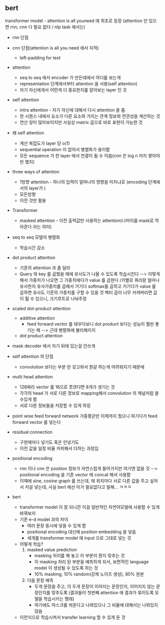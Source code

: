 ## bert
transformer model - attention is all youneed 에 최초로 등장
(attention 만 있으면 rnn, cnn 다 필요 없다 / nlp task 에서는)
* rnn 단점
* cnn 단점(attention is all you need 에서 지적)
	* left-padding for text
* attention
	* seq to seq 에서 encoder 가 만든데에서 어디를 보는게 
	* representation 단계에서부터 attention 을 사용(self attention)
	- 자기 자신에게서 어떤게 더 중요한지를 알아보는 layer 인 것
* self attention
	* intra attention - 자기 자신에 대해서 다시 attention 을 줌
	* 한 시퀀스 내에서 요소가 다른 요소와 가지는 관계 정보와 연관성을 계산하는 것
	* 연산 양이 많아보이지만 사실상 matrix 곱으로 바로 표현이 가능한 것
* 왜 self attention
	* 계산 복잡도가 layer 당 o(1)
	* sequential operation 이 없어서 병렬화가 용이함
	* 모든 sequence 가 한 layer 에서 연결이 될 수 이씀(cnn 은 log n 까지 쌓아야만 했지)
* three ways of attention
	* 1방향 attention - 하나의 입력이 얼마나의 영향을 미치냐로 (encoding 단계에서의 layer가 )
	* 모든방향
	* 이전 것만 활용
* Transformer
	* masked attention - 이전 출력값만 사용하는 attention(나머지를 mask로 막아준다 라는 의미)
* seq to seq 모델의 병렬화
	* 학습시간 감소
* dot product attention
	* 기존의 attention 과 좀 달라
	* Query 와 key 를 곱했을 때에 유사도가 나올 수 있도록 학습시킨다
	--> 이렇게 해서 가중치가 나오면 그 가중치에다가 value 를 곱한다
	/키별로 쿼리랑 얼마나 유사한지 유사가중치를 곱해서 거기다 softmax를 곱하고 거기다가 value 를 곱하면 유사도 기준의 가중치를 구할 수 있을 것
	벡터 곱이 너무 커져버리면 값이 튈 수 있으니, 크기루트로 나눠주장
* scaled dot-product attention
	* additive attention
		* feed forward vector 를 태우다보니 dot product 보다는 성능이 훨씬 좋기는 해 --> 근데 병렬화에 불리해지지
	* dot product attention


* mask decoder 에서 자기 뒤에 있는걸 안쓰게



* self attention 의 단점
	* convolution 보다는 부분 만 갖고와서 뭔갈 하는게 어려워지기 때문에
* multi head attention
	* 128짜리 vector 를 16으로 쪼갠다면 8개가 생기는 것
	* 각각의 head 가 서로 다른 정보로 mapping해서 convolution 의 채널처럼 쓸 수있게 함
	* 서로 다른 정보들을 저장할 수 있게 하징

* point wise feed forward network
가중평균만 이제까지 줬으니 여기다가 feed forward vector 를 넣는다

* residual connection
	* 구현체마다 넣기도 혹은 안넣기도
	* 이전 값을 일정 비율 카피해서 더하는 과정임

* positional encoding
	* rnn 이나 cnn 은 position 정보가 자연스럽게 들어가지만 여기엔 없을 것 --> positional encoding 을 기존 vector 에 concat 해서 사용함
	* 이때에 sine, cosine graph 를 쓰는데, 매 위치마다 서로 다른 값을 주고 싶어서 저걸 넣는데, 사실 bert 에선 이거 필요없다고 말해... ㅋㅋㅋ



* bert
	* transformer model 이 잘 되니깐 이걸 일반적인 자연어모델에 사용할 수 있게 바꿔보자
	* 기존 e-d  model 과의 차이
		* 여러 문장 동시에 넣을 수 있게 함
		* positional encoding 대신에 position embedding 을 넣음
		* 세개를 transformer model 에 input 으로 그대로 넣는 것
	* 어떻게 학습?	
		1. masked value prediction
			* masking 처리를 해 놓고 이 부분이 뭔지 맞추는 것
			* 이 masking 처리 된 부분을 예측하게 되서, 보편적인 language model 이 생성될 수 있도록 하는 것
			* 10% masking, 10% random(강제 노이즈 생성), 80% 원본 
		2. 다음 문장 예측
			* 두개 문장을 주고, 이 두개 문장이 이어지는 문장인지, 이어지지 않는 문장인지를 맞추도록
			(결과들이 첫번째 attention 에 결과가 묶이도록 모델을 학습시키는 형태)
			* 여기에도 마스크를 씌운다고 나와있으나 그 비율에 대해서는 나와있지 않음
	* 이런식으로 학습시켜서 transfer learning 할 수 있게 둔 것





